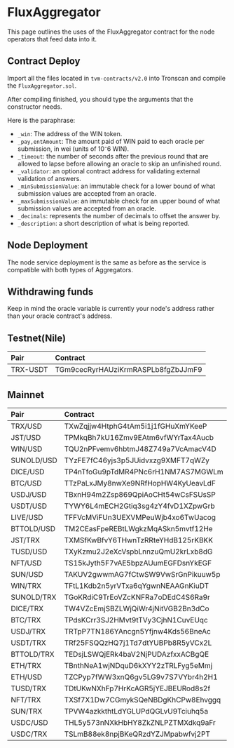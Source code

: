 # FluxAggregator

This page outlines the uses of the FluxAggregator contract for the node operators that feed data into it.

## Contract Deploy

Import all the files located in `tvm-contracts/v2.0` into Tronscan and compile the `FluxAggregator.sol`.

After compiling finished, you should type the arguments that the constructor needs.

Here is the paraphrase:

- `_win`: The address of the WIN token.
- `_pay,entAmount`: The amount paid of WIN paid to each oracle per submission, in wei (units of 10⁻6 WIN).
- `_timeout`:  the number of seconds after the previous round that are allowed to lapse before allowing an oracle to skip an unfinished round.
- `_validator`: an optional contract address for validating external validation of answers.
- `_minSubmissionValue`: an immutable check for a lower bound of what submission values are accepted from an oracle.
- `_maxSubmissionValue`: an immutable check for an upper bound of what submission values are accepted from an oracle.
- `_decimals`: represents the number of decimals to offset the answer by.
- `_description`: a short description of what is being reported.

## Node Deployment

The node service deployment is the same as before as the service is compatible with both types of Aggregators.

## Withdrawing funds

Keep in mind the oracle variable is currently your node's address rather than your oracle contract's address.

## Testnet(Nile)

|Pair|Contract|
|:--|:--|
|TRX-USDT|TGm9cecRyrHAUziKrmRASPLb8fgZbJJmF9|

## Mainnet

| Pair     | Contract                           |
| :------- | :--------------------------------- |
|TRX/USD  | TXwZqjjw4HtphG4tAm5i1j1fGHuXmYKeeP |
|JST/USD  | TPMkqBh7kU16Zmv9EAtm6vfWYrTax4Aucb |
|WIN/USD  | TQU2nPFvemv6hbtmJ48Z749a7VcAmacV4D |
|SUNOLD/USD  | TYzFE7fC46yjs3p5JUidvxzg9XMFT7qWZy |
|DICE/USD | TP4nTfoGu9pTdMR4PNc6rH1NM7AS7MGWLm |
|BTC/USD  | TTzPaLxJMy8nwXe9NRfHopHW4KyUeavLdF |
|USDJ/USD | TBxnH94m2Zsp869QpiAoCHt54wCsFSUsSP |
|USDT/USD | TYWY6L4mECH2Gtiq3sg4zY4fvD1XZpwGrb |
|LIVE/USD | TFFVcMViFUn3UEXVMPeuWjb4xo6TwUacog |
|BTTOLD/USD  | TM2CEasFpeREBtLWgkzMqASkn5mvtf12He |
|JST/TRX  | TXMSfKwBfvY6THwnTzRRteYHdB125rKBKK |
|TUSD/USD | TXyKzmu2J2eXcVspbLnnzuQmU2krLxb8dG |
|NFT/USD  | TS15kJyth5F7vAE5bpzAUumEGFDsnYkEGF |
|SUN/USD  | TAKUV2gwwmAG7fCtwSW9VwSrGnPikuuw5p |
|WIN/TRX  | TFtL1Kdb2n5yrVTxa6qYgwnNEAAGnKiuDT |
|SUNOLD/TRX  | TGoKRdiC9TrEoVZcKNFRa7oDEdC4S6Ra9r |
|DICE/TRX | TW4VZcEmjSBZLWjQiWr4jNitVGB2Bn3dCo |
|BTC/TRX  | TPdsKCrr3SJ2HMvt9tTVy3CjhN1CuvEUqc |
|USDJ/TRX | TRTpP7TN186YAncgn5Yfjnw4Kds56BneAc |
|USDT/TRX | TRf25FSQQzHQ7j1Td7dtYUBPb8R5yVCx2L |
|BTTOLD/TRX  | TEDsjLSWQjERk4baV2NjPUDAzfxxACBgQE |
|ETH/TRX  | TBnthNeA1wjNDquD6kXYY2zTRLFyg5eMmj |
|ETH/USD  | TZCPyp7fWW3xnQ6gv5LG9v7S7VYbr4h2H1 |
|TUSD/TRX | TDtUKwNXhFp7HrKcAGR5jYEJBEURod8s2f |
|NFT/TRX  | TXSf7X1Dw7CGmykSQeNBDgKhCPw8Ehvggq |
|SUN/TRX  | TPVW4azkkthtLdYGLUPdQGLvU9Tciuhq5a |
|USDC/USD  | THL5y573nNXkHbHY8ZkZNLPZTMXdkq9aFr |
|USDC/TRX  | TSLmB88ek8npjBKeQRzdYZJMpabwfvj2PT |
